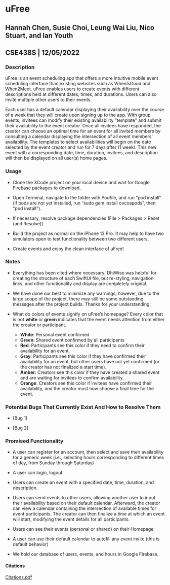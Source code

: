 # uFree

## Hannah Chen, Susie Choi, Leung Wai Liu, Nico Stuart, and Ian Youth
## CSE438S | 12/05/2022

### Description

uFree is an event scheduling app that offers a more intuitive mobile event scheduling interface than existing websites such as WhenIsGood and When2Meet. uFree enables users to create events with different descriptions held at different dates, times, and durations. Users can also invite multiple other users to their events.

Each user has a default calendar displaying their availability over the course of a week that they will create upon signing up to the app. With group events, invitees can modify their existing availability "template" and submit their availability to the event creator. Once all invitees have responded, the creator can choose an optimal time for an event for all invited members by consulting a calendar displaying the intersection of all event members’ availability. The templates to select availabilities will begin on the date selected by the event creator and run for 7 days after (1 week). This new event with a corresponding date, time, duration, invitees, and description will then be displayed on all user(s) home pages.

### Usage

* Clone the XCode project on your local device and wait for Google Firebase packages to download.

* Open Terminal, navigate to the folder with Podfile, and run “pod install” (if pods are not yet installed, run “sudo gem install cocoapods”, then "pod install").

* If necessary, resolve package dependencies (File > Packages > Reset (and Resolve))

* Build the project as normal on the iPhone 13 Pro. It may help to have two simulators open to test functionality between two different users.

* Create events and enjoy the clean interface of uFree!

### Notes

* Everything has been cited where necessary; DhiWise was helpful for creating the structure of each SwiftUI file, but re-styling, navigation links, and other functionality and display are completely original.

* We have done our best to minimize any warnings; however, due to the large scope of the project, there may still be some outstanding messages after the project builds. Thanks for your understanding.

* What do colors of events signify on uFree’s homepage? Every color that is not **white** or **green** indicates that the event needs attention from either the creator or participant.

  * **White**: Personal event confirmed
  * **Green**: Shared event confirmed by all participants
  * **Red**: Participants see this color if they need to confirm their availability for an event.
  * **Gray**: Participants see this color if they have confirmed their availability for an event, but other users have not yet confirmed (or the creator has not finalized a start time).
  * **Amber**: Creators see this color if they have created a shared event and are waiting for invitees to confirm availability.
  * **Orange**: Creators see this color if invitees have confirmed their availability, and the creator must now choose a final time for the event.

### Potential Bugs That Currently Exist And How to Resolve Them

* [Bug 1]

* [Bug 2]

### Promised Functionality

* A user can register for an account, then select and save their availability for a generic week (i.e., selecting hours corresponding to different times of day, from Sunday through Saturday)

* A user can login, logout

* Users can create an event with a specified date, time, duration, and description.

* Users can send events to other users, allowing another user to input their availability based on their default calendar. Afterward, the creator can view a calendar containing the intersection of available times for event participants. The creator can then finalize a time at which an event will start, modifying the event details for all participants.

* Users can see their events (personal or shared) on their Homepage

* A user can use their default calendar to autofill any event invite (this is default behavior)

* We hold our database of users, events, and hours in Google Firebase.

#### Citations

[Citations.pdf](https://github.com/susiechoii/uFree/files/10152328/Citations.pdf)
